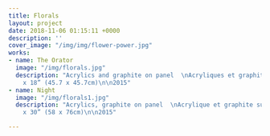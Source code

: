 ```yaml
---
title: Florals
layout: project
date: 2018-11-06 01:15:11 +0000
description: ''
cover_image: "/img/img/flower-power.jpg"
works:
- name: The Orator
  image: "/img/florals.jpg"
  description: "Acrylics and graphite on panel  \nAcryliques et graphite sur panneau\n\n18
    x 18” (45.7 x 45.7cm)\n\n2015"
- name: Night
  image: "/img/florals1.jpg"
  description: "Acrylics, graphite on panel  \nAcrylique et graphite sur panneau\n\n24
    x 30” (58 x 76cm)\n\n2015"

---
```

